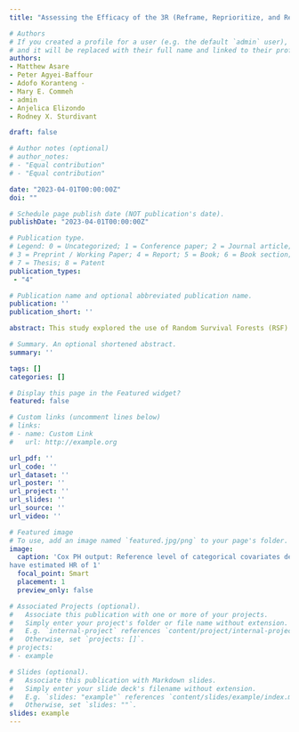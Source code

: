```yaml
---
title: "Assessing the Efficacy of the 3R (Reframe, Reprioritize, and Reform) Communication Model to Increase HPV Vaccinations Acceptance in Ghana: Community-Based Intervention."

# Authors
# If you created a profile for a user (e.g. the default `admin` user), write the username (folder name) here 
# and it will be replaced with their full name and linked to their profile.
authors:
- Matthew Asare
- Peter Agyei-Baffour
- Adofo Koranteng -
- Mary E. Commeh 
- admin
- Anjelica Elizondo 
- Rodney X. Sturdivant

draft: false

# Author notes (optional)
# author_notes:
# - "Equal contribution"
# - "Equal contribution"

date: "2023-04-01T00:00:00Z"
doi: ""

# Schedule page publish date (NOT publication's date).
publishDate: "2023-04-01T00:00:00Z"

# Publication type.
# Legend: 0 = Uncategorized; 1 = Conference paper; 2 = Journal article;
# 3 = Preprint / Working Paper; 4 = Report; 5 = Book; 6 = Book section;
# 7 = Thesis; 8 = Patent
publication_types: 
 - "4"

# Publication name and optional abbreviated publication name.
publication: ''
publication_short: ''

abstract: This study explored the use of Random Survival Forests (RSF) to predict the time to resolution of missing persons cases in Montana. RSF was compared to traditional methods like the Cox proportional hazards model and Kaplan-Meier curves. While RSF showed promise in terms of prediction error, its performance was comparable to the Cox model, especially over time. Important factors influencing resolution time, as identified by RSF, included age, region, reservation status, and race.

# Summary. An optional shortened abstract.
summary: ''

tags: []
categories: []

# Display this page in the Featured widget?
featured: false

# Custom links (uncomment lines below)
# links:
# - name: Custom Link
#   url: http://example.org

url_pdf: ''
url_code: ''
url_dataset: ''
url_poster: ''
url_project: ''
url_slides: ''
url_source: ''
url_video: ''

# Featured image
# To use, add an image named `featured.jpg/png` to your page's folder. 
image:
  caption: 'Cox PH output: Reference level of categorical covariates denoted reference and
have estimated HR of 1'
  focal_point: Smart
  placement: 1
  preview_only: false

# Associated Projects (optional).
#   Associate this publication with one or more of your projects.
#   Simply enter your project's folder or file name without extension.
#   E.g. `internal-project` references `content/project/internal-project/index.md`.
#   Otherwise, set `projects: []`.
# projects:
# - example

# Slides (optional).
#   Associate this publication with Markdown slides.
#   Simply enter your slide deck's filename without extension.
#   E.g. `slides: "example"` references `content/slides/example/index.md`.
#   Otherwise, set `slides: ""`.
slides: example
---
```


